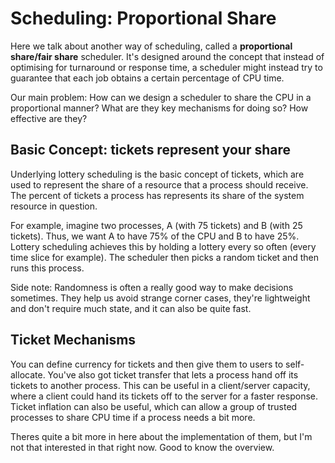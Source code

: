 # Scheduling: Proportional Share

Here we talk about another way of scheduling, called a **proportional share/fair share** scheduler. It's designed around the concept that instead of optimising for turnaround or response time, a scheduler might instead try to guarantee that each job obtains a certain percentage of CPU time.

Our main problem: How can we design a scheduler to share the CPU in a proportional manner? What are they key mechanisms for doing so? How effective are they?

## Basic Concept: tickets represent your share

Underlying lottery scheduling is the basic concept of tickets, which are used to represent the share of a resource that a process should receive. The percent of tickets a process has represents its share of the system resource in question.

For example, imagine two processes, A (with 75 tickets) and B  (with 25 tickets). Thus, we want A to have 75% of the CPU and B to have 25%. Lottery scheduling achieves this by holding a lottery every so often (every time slice for example). The scheduler then picks a random ticket and then runs this process.

Side note: Randomness is often a really good way to make decisions sometimes. They help us avoid strange corner cases, they're lightweight and don't require much state, and it can also be quite fast.

## Ticket Mechanisms

You can define currency for tickets and then give them to users to self-allocate.
You've also got ticket transfer that lets a process hand off its tickets to another process. This can be useful in a client/server capacity, where a client could hand its tickets off to the server for a faster response.
Ticket inflation can also be useful, which can allow a group of trusted processes to share CPU time if a process needs a bit more.

Theres quite a bit more in here about the implementation of them, but I'm not that interested in that right now. Good to know the overview.